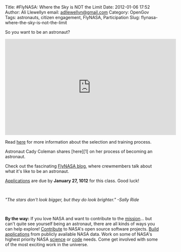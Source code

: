 Title: #FlyNASA: Where the Sky is NOT the Limit
Date: 2012-01-06 17:52
Author: Ali Llewellyn
email: adllewellyn@gmail.com
Category: OpenGov
Tags: astronauts, citizen engagement, FlyNASA, Participation
Slug: flynasa-where-the-sky-is-not-the-limit

So you want to be an astronaut?

<iframe src="http://www.youtube.com/embed/cjmJrqRgdsQ" frameborder="0" width="560" height="315"></iframe>

<p>
<script type="text/javascript" src="http://cdn-akm.vmixcore.com/vmixcore/js?auto_play=0&amp;cc_default_off=1&amp;player_name=uvp&amp;width=512&amp;height=332&amp;player_id=1aa0b90d7d31305a75d7fa03bc403f5a&amp;t=V0NUKBELjxAcaGXPjMNXqWBulKe4NgA7hq"></script>
  
Read [here][] for more information about the selection and training
process.

</p>
Astronaut Cady Coleman shares [here][1] on her process of becoming an
astronaut.

Check out the fascinating [FlyNASA blog][], where crewmembers talk about
what it's like to be an astronaut.

[Applications][] are due by **January 27, 1012** for this class. Good
luck!

 

*"The stars don't look bigger, but they do look brighter." -Sally Ride*

 

**By the way:** If you love NASA and want to contribute to the
[mission][]... but can't quite see yourself being an astronaut, there
are all kinds of ways you can help explore! [Contribute][] to NASA's
open source software projects. [Build applications][] from publicly
available NASA data. Work on some of NASA's highest priority NASA
[science][] or [code][] needs. Come get involved with some of the most
exciting work in the universe.

 

  [here]: http://www.nasa.gov/centers/johnson/pdf/606877main_FS-2011-11-057-JSC-astro_trng.pdf
  [1]: http://spaceflight.nasa.gov/outreach/jobsinfo/astronaut101.html
  [FlyNASA blog]: http://blogs.nasa.gov/cm/newui/blog/viewpostlist.jsp?blogname=flynasa
  [Applications]: http://www.usajobs.gov/GetJob/ViewDetails/302967000
  [mission]: http://www.nasa.gov/about/highlights/what_does_nasa_do.html
  [Contribute]: http://code.nasa.gov/
  [Build applications]: http://data.nasa.gov/
  [science]: https://www.innocentive.com/pavilion/NASA
  [code]: http://community.topcoder.com/ntl/

